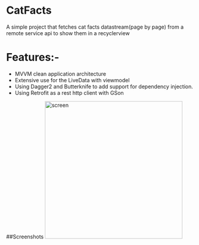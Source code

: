 # CatFacts
A simple project that fetches cat facts datastream(page by page) from a remote service api to show them in a recyclerview 

# Features:- 
- MVVM clean application architecture 
- Extensive use for the LiveData with viewmodel
- Using Dagger2 and Butterknife to add support for dependency injection.
- Using Retrofit as a rest http client with GSon 


##Screenshots
<img width="369" alt="screen" src="https://user-images.githubusercontent.com/16631131/32750022-5b1092e6-c8d2-11e7-9313-a05c3f83e03d.png">

